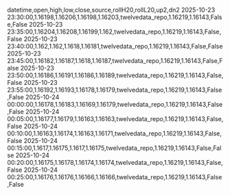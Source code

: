 datetime,open,high,low,close,source,rollH20,rollL20,up2,dn2
2025-10-23 23:30:00,1.16198,1.16206,1.16198,1.16203,twelvedata_repo,1.16219,1.16143,False,False
2025-10-23 23:35:00,1.16204,1.16208,1.16199,1.162,twelvedata_repo,1.16219,1.16143,False,False
2025-10-23 23:40:00,1.162,1.162,1.1618,1.16181,twelvedata_repo,1.16219,1.16143,False,False
2025-10-23 23:45:00,1.16182,1.16187,1.1618,1.16187,twelvedata_repo,1.16219,1.16143,False,False
2025-10-23 23:50:00,1.16186,1.16191,1.16186,1.16189,twelvedata_repo,1.16219,1.16143,False,False
2025-10-23 23:55:00,1.16192,1.16193,1.16178,1.16179,twelvedata_repo,1.16219,1.16143,False,False
2025-10-24 00:00:00,1.16178,1.16183,1.16169,1.16179,twelvedata_repo,1.16219,1.16143,False,False
2025-10-24 00:05:00,1.16177,1.16179,1.16163,1.16163,twelvedata_repo,1.16219,1.16143,False,False
2025-10-24 00:10:00,1.16163,1.16174,1.16163,1.16171,twelvedata_repo,1.16219,1.16143,False,False
2025-10-24 00:15:00,1.1617,1.16175,1.1617,1.16175,twelvedata_repo,1.16219,1.16143,False,False
2025-10-24 00:20:00,1.16175,1.16178,1.16174,1.16174,twelvedata_repo,1.16219,1.16143,False,False
2025-10-24 00:25:00,1.16176,1.16176,1.16166,1.16166,twelvedata_repo,1.16219,1.16143,False,False
